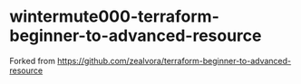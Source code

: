 # wintermute000-terraform-beginner-to-advanced-resource
Forked from https://github.com/zealvora/terraform-beginner-to-advanced-resource
